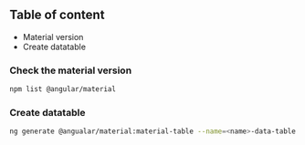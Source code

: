 ## Table of content
* Material version
* Create datatable

### Check the material version
```bash
npm list @angular/material
```

### Create datatable
```bash
ng generate @angualar/material:material-table --name=<name>-data-table
```
